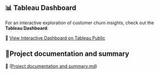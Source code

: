 ## 📊 Tableau Dashboard  

For an interactive exploration of customer churn insights, check out the **Tableau Dashboard**:

🔗 [View Interactive Dashboard on Tableau Public](https://public.tableau.com/views/ChurnTableau/CustomerOverviewDashboard?:language=en-US&:sid=&:redirect=auth&:display_count=n&:origin=viz_share_link)

## 📄Project documentation and summary
🔗 ([Project documentation and summary.md](https://github.com/batoul5/Banking-Customer-Churn-Analysis/blob/main/Project%20documentation%20and%20summary.md))
